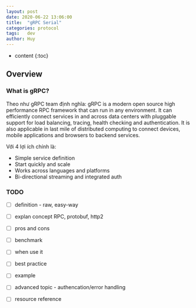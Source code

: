 ```yaml
---
layout: post
date: 2020-06-22 13:06:00
title:  "gRPC Serial"
categories: protocol
tags:   dev
author: Huy
---
```

* content
{:toc}

## Overview

### What is gRPC?

Theo như gRPC team định nghĩa: gRPC is a modern open source high performance RPC framework that can run in any environment. It can efficiently connect services in and across data centers with pluggable support for load balancing, tracing, health checking and authentication. It is also applicable in last mile of distributed computing to connect devices, mobile applications and browsers to backend services.


Với 4 lợi ích chính là: 
- Simple service definition
- Start quickly and scale
- Works across languages and platforms
- Bi-directional streaming and integrated auth


### TODO

- [ ] definition - raw, easy-way
- [ ] explan concept RPC, protobuf, http2
- [ ] pros and cons 
- [ ] benchmark
- [ ] when use it
- [ ] best practice
- [ ] example
- [ ] advanced topic - authencation/error handling
- [ ] resource reference  






